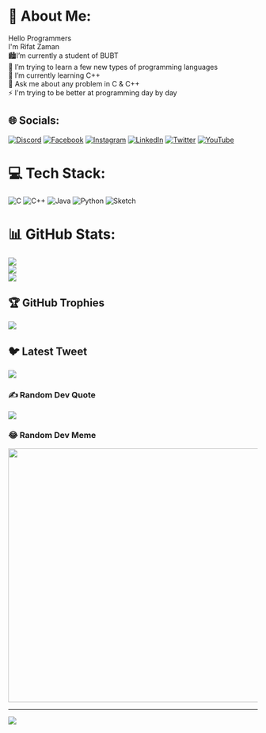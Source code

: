 # 💫 About Me:
Hello Programmers<br>I'm Rifat Zaman<br>🏙I’m currently a student of BUBT<br>👯 I’m trying to learn a few new types of programming languages<br>🌱 I’m currently learning C++<br>💬 Ask me about any problem in C & C++<br>⚡ I'm trying to be better at programming day by day


## 🌐 Socials:
[![Discord](https://img.shields.io/badge/Discord-%237289DA.svg?logo=discord&logoColor=white)](https://discord.gg/https://discord.gg/gaABB5Sw4t) [![Facebook](https://img.shields.io/badge/Facebook-%231877F2.svg?logo=Facebook&logoColor=white)](https://facebook.com/rahad.ahammed.58) [![Instagram](https://img.shields.io/badge/Instagram-%23E4405F.svg?logo=Instagram&logoColor=white)](https://instagram.com/rahad2nero) [![LinkedIn](https://img.shields.io/badge/LinkedIn-%230077B5.svg?logo=linkedin&logoColor=white)](https://www.linkedin.com/in/rifat-zaman-746b89262) [![Twitter](https://img.shields.io/badge/Twitter-%231DA1F2.svg?logo=Twitter&logoColor=white)](https://twitter.com/@Rifat3263) [![YouTube](https://img.shields.io/badge/YouTube-%23FF0000.svg?logo=YouTube&logoColor=white)](https://www.youtube.com/channel/UCphyWWK1Roi62DsqV3pN6lw) 

# 💻 Tech Stack:
![C](https://img.shields.io/badge/c-%2300599C.svg?style=plastic&logo=c&logoColor=white) ![C++](https://img.shields.io/badge/c++-%2300599C.svg?style=plastic&logo=c%2B%2B&logoColor=white) ![Java](https://img.shields.io/badge/java-%23ED8B00.svg?style=plastic&logo=java&logoColor=white) ![Python](https://img.shields.io/badge/python-3670A0?style=plastic&logo=python&logoColor=ffdd54) ![Sketch](https://img.shields.io/badge/Sketch-FFB387?style=plastic&logo=sketch&logoColor=black)
# 📊 GitHub Stats:
![](https://github-readme-stats.vercel.app/api?username=Rifat-Zaman263&theme=nightowl&hide_border=false&include_all_commits=true&count_private=true)<br/>
![](https://github-readme-streak-stats.herokuapp.com/?user=Rifat-Zaman263&theme=nightowl&hide_border=false)<br/>
![](https://github-readme-stats.vercel.app/api/top-langs/?username=Rifat-Zaman263&theme=nightowl&hide_border=false&include_all_commits=true&count_private=true&layout=compact)

## 🏆 GitHub Trophies
![](https://github-profile-trophy.vercel.app/?username=Rifat-Zaman263&theme=nord&no-frame=false&no-bg=false&margin-w=4)

## 🐦 Latest Tweet
[![](https://gtce.itsvg.in/api?username=@Rifat3263)](https://github.com/VishwaGauravIn/github-twitter-card-embed)

### ✍️ Random Dev Quote
![](https://quotes-github-readme.vercel.app/api?type=horizontal&theme=tokyonight)

### 😂 Random Dev Meme
<img src="https://random-memer.herokuapp.com/" width="512px"/>

---
[![](https://visitcount.itsvg.in/api?id=Rifat-Zaman263&icon=9&color=1)](https://visitcount.itsvg.in)

<!-- Proudly created with GPRM ( https://gprm.itsvg.in ) -->
